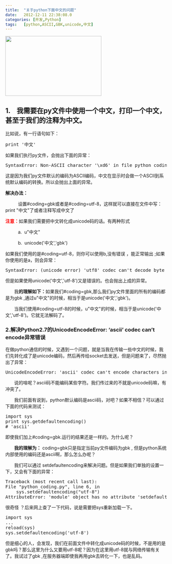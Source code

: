 ```yaml
---
title:	"关于python下面中文的问题"
date:	2012-12-11 22:38:08.0
categories:	[开发,Python]
tags:	[python,ASCII,GBK,unicode,中文]
---
```


<img class="alignnone size-full wp-image-444" title="python" src="http://www.krislq.com/wp-content/uploads/2012/12/python.jpg" alt="" width="300" height="187" />
<h2><strong>1. &nbsp; &nbsp;我需要在py文件中使用一个中文，打印一个中文，甚至于我们的注释为中文。</strong></h2>
比如说，有一行语句如下：
<pre lang="python">print '中文'</pre>
如果我们执行py文件，会抛出下面的异常：
<pre lang="python">
SyntaxError: Non-ASCII character '\xd6' in file python_coding.py on line 3, but no encoding declared; see http://www.python.org/peps/pep-0263.html for details</pre>
这是因为我们py文件默认的编码为ASCII编码，中文在显示时会做一个ASCII到系统默认编码的转换。所以会抛出上面的异常。
<!--more-->
&nbsp;

<strong>解决办法：</strong>

&nbsp; &nbsp; &nbsp; &nbsp; &nbsp; 设置#coding=gbk或者是#coding=utf-8，这样就可以直接在文件中写：print "中文"了或者注释写成中文了

<span style="color: #ff0000;"><strong>注意：</strong></span>如果我们需要把中文转化成unicode码的话。有两种形式

&nbsp; &nbsp; &nbsp; &nbsp; &nbsp; a. &nbsp;u"中文"

&nbsp; &nbsp; &nbsp; &nbsp; &nbsp; b. &nbsp;unicode('中文','gbk')

如果我们使用的是#coding=utf-8，则你可以使用b,没有错误 ，能正常输出 ;如果你使用的是a，则会异常：
<pre lang="python">
SyntaxError: (unicode error) 'utf8' codec can't decode byte 0xd6 in position 0:invalid continuation byte</pre>
但是如果使用unicode('中文','utf-8')又是错误的。也会抛出上成的异常。

&nbsp; &nbsp; &nbsp; &nbsp;我<strong>的理解如下：</strong>如果我们#coding=gbk,那么我们py文件里面的所有的编码都是为gbk ,通过u"中文"的时候，相当于是unicode('中文','gbk')。

&nbsp; &nbsp; &nbsp; &nbsp;当我们使用#coding=utf-8的时候，u"中文"的时候，相当于是unicode('中文','utf-8')。它就无法解码了。
<h3>2.解决Python2.7的UnicodeEncodeError: ‘ascii’ codec can’t encode异常错误</h3>
在做python通信的时候，又遇到一个问题，就是当我在传输一些中文的时候，我们先转化成了是unicode编码，然后再传给socket去发送，但是问题来了，尽然抛出了异常：
<pre lang="python">
UnicodeEncodeError: 'ascii' codec can't encode characters in position 29-30: ordinal not in range(128)
</pre>
&nbsp; &nbsp; &nbsp; &nbsp;说的啥呢？ascii码不能编码某些字符。我们传过来的不就是unicode码嘛，有冲突了。

&nbsp; &nbsp; &nbsp; &nbsp;我们前面有说到，python默认编码是ascii码，对吧？如果不相信？可以通过下面的代码来测试：
<pre lang="python">
import sys
print sys.getdefaultencoding()
# 'ascii'</pre>
即使我们加上#coding=gbk.运行的结果还是一样的。为什么呢？

&nbsp; &nbsp; &nbsp; &nbsp;<strong>我的理解为：</strong> coding=gbk只是指定当前py文件编码为gbk , 但是python系统内部使用的编码还是ascii啊，那么怎么办呢？

&nbsp; &nbsp; &nbsp; &nbsp;我们可以通过 setdefaultencoding来解决问题。但是如果我们单独的设置一下，又会有下面的异常：
<pre lang="python">
Traceback (most recent call last):
File "python_coding.py", line 6, in <module>
	sys.setdefaultencoding("utf-8")
AttributeError: 'module' object has no attribute 'setdefaultencoding'</pre>
很奇怪 ？后来网上查了一下代码，说是需要把sys重新加载一下。
<pre lang="python">
import sys
...
reload(sys)
sys.setdefaultencoding('utf-8')</pre>
但是细心的人，会发现，我们在前面文件中转化成unicode码的时候，不是用的是gbk吗？那么这里为什么又要用utf-8呢？因为在这里用utf-8就与网络传输有关了。我试过了gbk ,在服务器端即使我再用gbk去转化一下，也是乱码。
